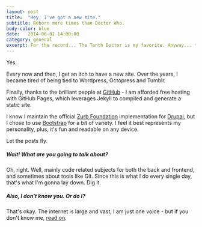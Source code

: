 ```yaml
---
layout: post
title:  "Hey, I've got a new site."
subtitle: Reborn more times than Doctor Who.
body-color: blue
date:   2014-06-01 14:00:00
category: general
excerpt: For the record... The Tenth Doctor is my favorite. Anyway... thanks to the brilliant people at GitHub - I am afforded free hosting with GitHub Pages, which leverages Jekyll to compiled and generate a static site.
---
```


Yes.

Every now and then, I get an itch to have a new site. Over the years, I became tired of being tied to Wordpress, Octopress and Tumblr.

Finally, thanks to the brilliant people at [GitHub](http://www.github.com) - I am afforded free hosting with GitHub Pages, which leverages
Jekyll to compiled and generate a static site.

I know I maintain the official [Zurb Foundation](https://drupal.org/project/zurb-foundation) implementation for
[Drupal](http://drupal.org), but I chose to use [Bootstrap](http://getbootstrap.com) for a bit of variety. I feel it best represents my
personality, plus, it's fun and readable on any device.

Let the posts fly.

##### Wait! What are you going to talk about?

Oh, right. Well, mainly code related subjects for both the back and frontend, and sometimes about tools like Git. Since this is what I do every
single day, that's what I'm gonna lay down. Dig it.

##### Also, I don't know you. Or do I?

That's okay. The internet is large and vast, I am just one voice - but if you don't know me, [read on](/about).